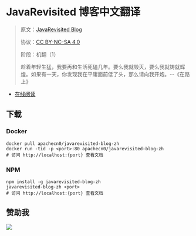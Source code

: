 <!--
    需要填充的占位符：
    
    README.md
    
        JavaRevisited 博客中文翻译：文档中文名
        JavaRevisited Blog：文档英文名
        https://medium.com/javarevisited：文档原始链接
        jrev：域名前缀
        飞龙：负责人名称
        wizardforcel：负责人 Github 用户名
        562826179：负责人 QQ
        javarevisited-blog-zh：ApacheCN 的 Github 仓库名称
        javarevisited-blog-zh：DockerHub 仓库名称
        javarevisited-blog-zh：PYPI 包名称
        javarevisited-blog-zh：NPM 包名称
    
    CNAME
    
        jrev：域名前缀

    index.html
    
        JavaRevisited 博客中文翻译：文档中文名
        rgba(0, 177, 89, 1)：显示颜色
        javarevisited-blog-zh：ApacheCN 的 Github 仓库名称

    asset/docsify-apachecn-footer.js
    
        javarevisited-blog-zh：ApacheCN 的 Github 仓库名称
-->

# JavaRevisited 博客中文翻译

> 原文：[JavaRevisited Blog](https://medium.com/javarevisited)
> 
> 协议：[CC BY-NC-SA 4.0](http://creativecommons.org/licenses/by-nc-sa/4.0/)
> 
> 阶段：机翻（1）
> 
> 趁着年轻生猛，我要再和生活死磕几年。要么我就毁灭，要么我就铸就辉煌。如果有一天，你发现我在平庸面前低了头，那么请向我开炮。--《在路上》

* [在线阅读](https://jrev.apachecn.org)
## 下载

### Docker

```
docker pull apachecn0/javarevisited-blog-zh
docker run -tid -p <port>:80 apachecn0/javarevisited-blog-zh
# 访问 http://localhost:{port} 查看文档
```

### NPM

```
npm install -g javarevisited-blog-zh
javarevisited-blog-zh <port>
# 访问 http://localhost:{port} 查看文档
```

## 赞助我

![](https://img-blog.csdnimg.cn/20200112005920729.png)
